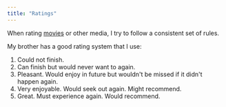```yaml
---
title: "Ratings"
---
```


When rating [movies](/movies) or other media, I try to follow a consistent set of rules.

My brother has a good rating system that I use:

1. Could not finish.
2. Can finish but would never want to again.
3. Pleasant. Would enjoy in future but wouldn't be missed if it didn't happen again.
4. Very enjoyable. Would seek out again. Might recommend.
5. Great. Must experience again. Would recommend.

